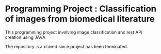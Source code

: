 # Programming Project : Classification of images from biomedical literature

This programming project involving image classification and rest API creation using JAVA.

The repository is archived since project has been terminated.
